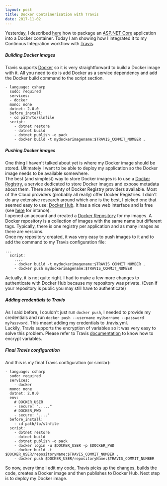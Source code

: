 ```yaml
---
layout: post
title: Docker Containerisation with Travis
date: 2017-11-02
---
```


Yesterday, I described [here](ZZZ) how to package an [ASP.NET Core](https://docs.microsoft.com/en-us/aspnet/core/) application into a Docker container. Today I am showing how I integrated it to my Continous Integration workflow with [Travis](https://travis-ci.org/).

##### Building Docker images

Travis supports [Docker](https://www.docker.com/) so it is very straightforward to build a Docker image with it. All you need to do is add Docker as a service dependency and add the Docker build command to the script section.

```
- language: csharp
  sudo: required
  services:
  - docker
  mono: none
  dotnet: 2.0.0
  before_install:
  - cd path/to/slnfile
  script:
    - dotnet restore
    - dotnet build
    - dotnet publish -o pack
    - docker build -t mydockerimagename:$TRAVIS_COMMIT_NUMBER .
```

##### Pushing Docker images

One thing I haven't talked about yet is where my Docker image should be stored. Ultimately I want to be able to deploy my application so the Docker image needs to be available somewhere.
<br/>
The best (and simplest) way to store Docker images is to use a [Docker Registry](https://docs.docker.com/registry/), a service dedicated to store Docker images and expose metadata about them. There are plenty of Docker Registry providers available. Most of the Cloud providers (probably all really) offer Docker Registries. I didn't do any extensive research around which one is the best, I picked one that seemed easy to use: [Docker Hub](https://hub.docker.com/). It has a nice web interface and is free (see [here](https://hub.docker.com/r/microsoft/aspnetcore/) for intance).
<br/>
I opened an account and created a [Docker Repository](https://docs.docker.com/glossary/?term=repository) for my images. A Docker repository is a collection of images with the same name but different tags. Typically, there is one registry per application and as many images as there are versions.
<br/>
Once my repository created, it was very easy to push images to it and to add the command to my Travis configuration file:
```
...
  script:
    ....
    - docker build -t mydockerimagename:$TRAVIS_COMMIT_NUMBER .
    - docker push mydockerimagename:$TRAVIS_COMMIT_NUMBER
```

Actually, it is not quite right. I had to make a few more changes to authenticate with Docker Hub because my repository was private. (Even if your repository is public you may still have to authenticate)


##### Adding credentials to Travis

As I said before, I couldn't just run `docker push`, I needed to provide my credentials and run `docker push --username myUsername --password myPassword`. This meant adding my credentials to .travis.yml.
<br/>
Luckily, Travis supports the encryption of variables so it was very easy to solve this problem. Please refer to Travis [documentation](https://docs.travis-ci.com/user/environment-variables/#Defining-encrypted-variables-in-.travis.yml) to know how to encrypt variables.


##### Final Travis configuration

And this is my final Travis configuration (or similar):
```
- language: csharp
  sudo: required
  services:
    - docker
  mono: none
  dotnet: 2.0.0
  env:
    # DOCKER_USER
    - secure: "....."
    # DOCKER_PWD
    - secure: "...."
  before_install:
    - cd path/to/slnfile
  script:
    - dotnet restore
    - dotnet build
    - dotnet publish -o pack
    - docker login -u $DOCKER_USER -p $DOCKER_PWD
    - docker build -t $DOCKER_USER/repositoryName:$TRAVIS_COMMIT_NUMBER .
    - docker push $DOCKER_USER/repositoryName:$TRAVIS_COMMIT_NUMBER
```

So now, every time I edit my code, Travis picks up the changes, builds the code, creates a Docker image and then publishes to Docker Hub. Next step is to deploy my Docker image.